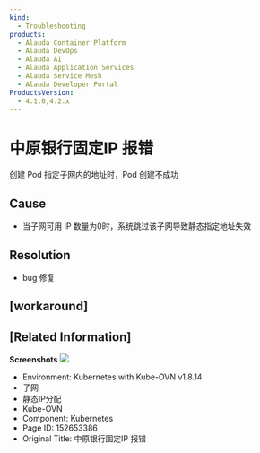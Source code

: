```yaml
---
kind:
  - Troubleshooting
products:
  - Alauda Container Platform
  - Alauda DevOps
  - Alauda AI
  - Alauda Application Services
  - Alauda Service Mesh
  - Alauda Developer Portal
ProductsVersion:
  - 4.1.0,4.2.x
---
```

<!-- A type of document that involves encountering a fault, diagnosing it, performing root cause analysis, and providing solutions. -->

# 中原银行固定IP 报错

创建 Pod 指定子网内的地址时，Pod 创建不成功

## Cause
- 当子网可用 IP 数量为0时，系统跳过该子网导致静态指定地址失效

## Resolution
- bug 修复

## [workaround]

## [Related Information]
**Screenshots**
![](assets/zhong-yuan-yin-xing-gu-ding-ip-bao-cuo/150646_image-2023-07-11-19-12-21-203_1.png)
- Environment: Kubernetes with Kube-OVN v1.8.14
- 子网
- 静态IP分配
- Kube-OVN
- Component: Kubernetes
- Page ID: 152653386
- Original Title: 中原银行固定IP 报错
